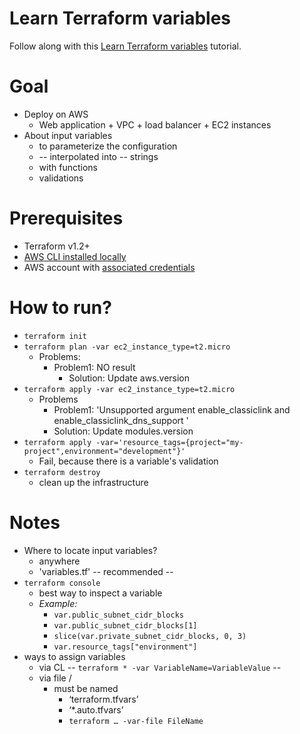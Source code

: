 # Learn Terraform variables
Follow along with this [Learn Terraform variables](https://developer.hashicorp.com/terraform/tutorials/configuration-language/variables) tutorial.


# Goal
* Deploy on AWS
  *  Web application + VPC + load balancer + EC2 instances
* About input variables
  * to parameterize the configuration
  * -- interpolated into -- strings
  * with functions
  * validations

# Prerequisites
* Terraform v1.2+
* [AWS CLI installed locally](https://docs.aws.amazon.com/cli/latest/userguide/getting-started-install.html)
* AWS account with [associated credentials](https://registry.terraform.io/providers/hashicorp/aws/latest/docs#authentication-and-configuration)

# How to run?
* `terraform init`
* `terraform plan -var ec2_instance_type=t2.micro`
  * Problems:
    * Problem1: NO result
      * Solution: Update aws.version
* `terraform apply -var ec2_instance_type=t2.micro`
  * Problems
    * Problem1: 'Unsupported argument enable_classiclink  and enable_classiclink_dns_support '
    * Solution: Update modules.version
* `terraform apply -var='resource_tags={project="my-project",environment="development"}'`
  * Fail, because there is a variable's validation
* `terraform destroy`
  * clean up the infrastructure

# Notes
* Where to locate input variables?
  * anywhere
  * 'variables.tf' -- recommended --
* `terraform console`
  * best way to inspect a variable
  * _Example:_ 
    * `var.public_subnet_cidr_blocks`
    * `var.public_subnet_cidr_blocks[1]`
    * `slice(var.private_subnet_cidr_blocks, 0, 3)`
    * `var.resource_tags["environment"]`
* ways to assign variables
  * via CL -- `terraform * -var VariableName=VariableValue` --
  * via file /
    * must be named
      * ‘terraform.tfvars’
      * ‘*.auto.tfvars’
      * `terraform … -var-file FileName`